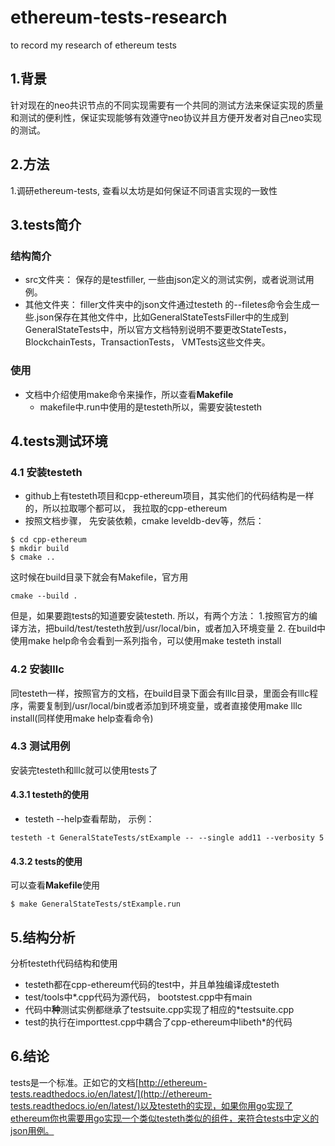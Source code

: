 # ethereum-tests-research
 to record my research of ethereum tests
## 1.背景
针对现在的neo共识节点的不同实现需要有一个共同的测试方法来保证实现的质量和测试的便利性，保证实现能够有效遵守neo协议并且方便开发者对自己neo实现的测试。
## 2.方法
1.调研ethereum-tests, 查看以太坊是如何保证不同语言实现的一致性
## 3.tests简介
### 结构简介
* src文件夹： 保存的是testfiller, 一些由json定义的测试实例，或者说测试用例。
* 其他文件夹： filler文件夹中的json文件通过testeth 的--filetes命令会生成一些.json保存在其他文件中，比如GeneralStateTestsFiller中的生成到GeneralStateTests中，所以官方文档特别说明不要更改StateTests， BlockchainTests，TransactionTests， VMTests这些文件夹。
### 使用
* 文档中介绍使用make命令来操作，所以查看**Makefile**
    * makefile中.run中使用的是testeth所以，需要安装testeth
## 4.tests测试环境
### 4.1 安装testeth
* github上有testeth项目和cpp-ethereum项目，其实他们的代码结构是一样的，所以拉取哪个都可以， 我拉取的cpp-ethereum
* 按照文档步骤， 先安装依赖，cmake leveldb-dev等，然后：
```
$ cd cpp-ethereum
$ mkdir build
$ cmake ..
```
这时候在build目录下就会有Makefile，官方用
``` 
cmake --build .
```
但是，如果要跑tests的知道要安装testeth.
所以，有两个方法：
1.按照官方的编译方法，把build/test/testeth放到/usr/local/bin，或者加入环境变量
2. 在build中使用make help命令会看到一系列指令，可以使用make testeth install
### 4.2 安装lllc
同testeth一样，按照官方的文档，在build目录下面会有lllc目录，里面会有lllc程序，需要复制到/usr/local/bin或者添加到环境变量，或者直接使用make lllc install(同样使用make help查看命令)
### 4.3 测试用例
安装完testeth和lllc就可以使用tests了
#### 4.3.1 testeth的使用
* testeth --help查看帮助， 示例：
```
testeth -t GeneralStateTests/stExample -- --single add11 --verbosity 5
```
#### 4.3.2 tests的使用
可以查看**Makefile**使用
```
$ make GeneralStateTests/stExample.run
```
## 5.结构分析
分析testeth代码结构和使用  

*  testeth都在cpp-ethereum代码的test中，并且单独编译成testeth
* test/tools中*.cpp代码为源代码， bootstest.cpp中有main
* 代码中**种**测试实例都继承了testsuite.cpp实现了相应的*testsuite.cpp
* test的执行在importtest.cpp中耦合了cpp-ethereum中libeth*的代码
## 6.结论
tests是一个标准。正如它的文档[http://ethereum-tests.readthedocs.io/en/latest/](http://ethereum-tests.readthedocs.io/en/latest/)以及testeth的实现，如果你用go实现了ethereum你也需要用go实现一个类似testeth类似的组件，来符合tests中定义的json用例。 